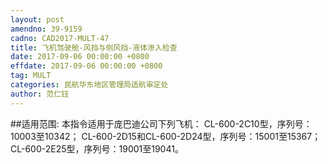 ```yaml
---
layout: post
amendno: 39-9159
cadno: CAD2017-MULT-47
title: 飞机驾驶舱-风挡与侧风挡-液体渗入检查
date: 2017-09-06 00:00:00 +0800
effdate: 2017-09-06 00:00:00 +0800
tag: MULT
categories: 民航华东地区管理局适航审定处
author: 范仁钰
---
```


##适用范围:
本指令适用于庞巴迪公司下列飞机：
CL-600-2C10型，序列号：10003至10342；
CL-600-2D15和CL-600-2D24型，序列号：15001至15367；
CL-600-2E25型，序列号：19001至19041。

